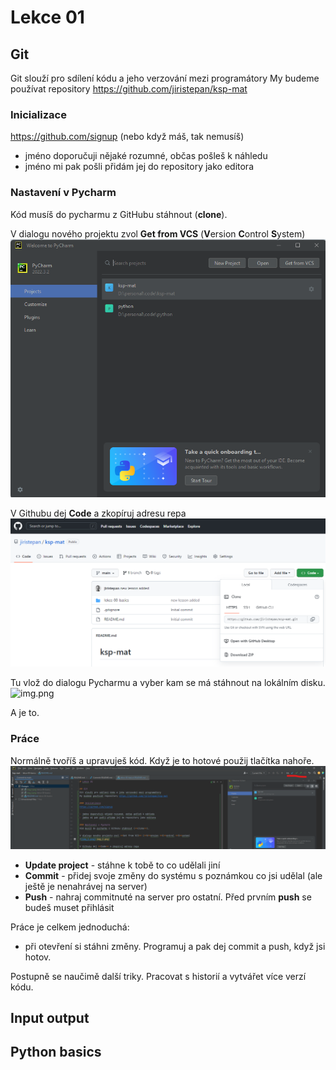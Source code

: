 # Lekce 01

## Git
Git slouží pro sdílení kódu a jeho verzování mezi programátory
My budeme používat repository https://github.com/jiristepan/ksp-mat

### Inicializace
https://github.com/signup
(nebo když máš, tak nemusíš)
- jméno doporučuji nějaké rozumné, občas pošleš k náhledu
- jméno mi pak pošli přidám jej do repository jako editora


### Nastavení v Pycharm
Kód musíš do pycharmu z GitHubu stáhnout (**clone**).

V dialogu nového projektu zvol **Get from VCS** (**V**ersion **C**ontrol **S**ystem)
![img_1.png](img_1.png)

V Githubu dej **Code** a zkopíruj adresu repa
 ![img_2.png](img_2.png)

Tu vlož do dialogu Pycharmu a vyber kam se má stáhnout na lokálním disku.
 ![img.png](img.png)

A je to.

### Práce
Normálně tvoříš a upravuješ kód. Když je to hotové použij tlačítka nahoře.
![img_3.png](img_3.png)

- **Update project** - stáhne k tobě to co udělali jiní
- **Commit** - přidej svoje změny do systému s poznámkou co jsi udělal (ale ještě je nenahrávej na server)
- **Push** - nahraj commitnuté na server pro ostatní. Před prvním **push** se budeš muset přihlásit

Práce je celkem jednoduchá:
- při otevření si stáhni změny. Programuj a pak dej commit a push, když jsi hotov.

Postupně se naučimě další triky. Pracovat s historií a vytvářet více verzí kódu.

## Input output

## Python basics